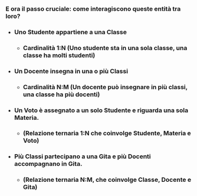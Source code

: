 ### E ora il passo cruciale: come <Alert>interagiscono</Alert> queste entità tra loro?

<v-clicks>

- ### Uno <Alert>Studente</Alert> **appartiene a** una <Alert>Classe</Alert>
    - ### <Alert>Cardinalità 1:N</Alert> (Uno studente sta in una sola classe, una classe ha molti studenti)
- ### Un <Alert>Docente</Alert> **insegna in** una o più <Alert>Classi</Alert>
    - ### <Alert>Cardinalità N:M</Alert> (Un docente può insegnare in più classi, una classe ha più docenti)

- ### Un <Alert>Voto</Alert> **è assegnato a** un solo <Alert>Studente</Alert> e **riguarda** una sola <Alert>Materia</Alert>.
    - ### (Relazione ternaria <Alert>1:N</Alert> che coinvolge Studente, Materia e Voto)

- ### Più <Alert>Classi</Alert> **partecipano a** una <Alert>Gita</Alert> e più <Alert>Docenti</Alert> **accompagnano** in <Alert>Gita</Alert>.
    - ### (Relazione ternaria <Alert>N:M</Alert>, che coinvolge Classe, Docente e Gita)

</v-clicks>

